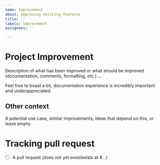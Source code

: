 ```yaml
---
name: Improvement
about: Improving existing features
title: ''
labels: improvement
assignees: ''

---
```


# Project Improvement

Description of what has been improved or what should be improved (documentation, comments, formatting, etc.) &#8230;

Feel free to boast a bit, documentation experience is incredibly important and underappreciated.

## Other context

A potential use case, similar improvements, ideas that depend on this, or leave empty.

# Tracking pull request

 - [ ] A pull request (does not yet exist/exists at #&#8230;)
